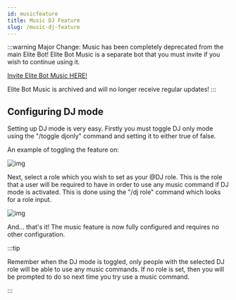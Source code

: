 ```yaml
---
id: musicfeature
title: Music DJ Feature
slug: /music-dj-feature
---
```


:::warning
Major Change: Music has been completely deprecated from the main Elite Bot! Elite Bot Music is a separate bot that you must invite if you wish to continue using it.

[Invite Elite Bot Music HERE!](https://discord.com/oauth2/authorize?client_id=528660579208921098&permissions=274881129536&scope=bot%20applications.commands "Discord OAuth2")

Elite Bot Music is archived and will no longer receive regular updates!
:::

## Configuring DJ mode

Setting up DJ mode is very easy. Firstly you must toggle DJ only mode using the "/toggle djonly" command and setting it to either true of false.

An example of toggling the feature on:

![img](../static/img/djtoggle-example.png)

Next, select a role which you wish to set as your @DJ role. This is the role that a user will be required to have in order to use any music command if DJ mode is activated. This is done using the "/dj role" command which looks for a role input.

![img](../static/img/djrole-example.png)

And... that's it! The music feature is now fully configured and requires no other configuration.

:::tip

Remember when the DJ mode is toggled, only people with the selected DJ role will be able to use any music commands. If no role is set, then you will be prompted to do so next time you try use a music command.

:::